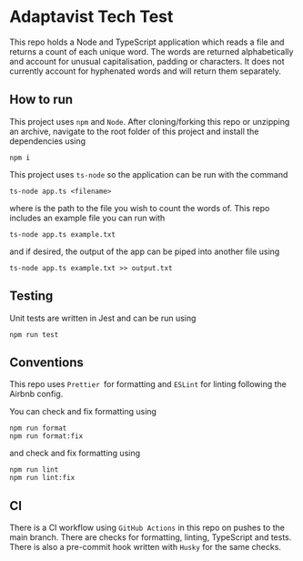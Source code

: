 # Adaptavist Tech Test

This repo holds a Node and TypeScript application which reads a file and returns a count of each unique word. The words are returned alphabetically and account for unusual capitalisation, padding or characters. It does not currently account for hyphenated words and will return them separately.

## How to run

This project uses `npm` and `Node`. After cloning/forking this repo or unzipping an archive, navigate to the root folder of this project and install the dependencies using

```
npm i
```

This project uses `ts-node` so the application can be run with the command

```
ts-node app.ts <filename>
```

where <filename> is the path to the file you wish to count the words of. This repo includes an example file you can run with

```
ts-node app.ts example.txt
```

and if desired, the output of the app can be piped into another file using

```
ts-node app.ts example.txt >> output.txt
```

## Testing

Unit tests are written in Jest and can be run using

```
npm run test
```

## Conventions

This repo uses `Prettier `for formatting and `ESLint` for linting following the Airbnb config.

You can check and fix formatting using

```
npm run format
npm run format:fix
```

and check and fix formatting using

```
npm run lint
npm run lint:fix
```

## CI

There is a CI workflow using `GitHub Actions` in this repo on pushes to the main branch. There are checks for formatting, linting, TypeScript and tests. There is also a pre-commit hook written with `Husky` for the same checks.
